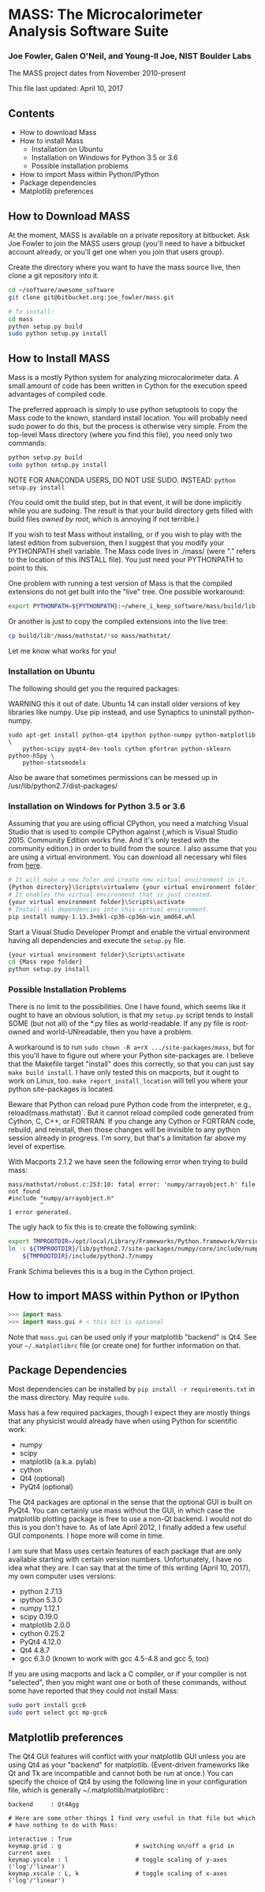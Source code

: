 # MASS: The Microcalorimeter Analysis Software Suite

### Joe Fowler, Galen O'Neil, and Young-Il Joe, NIST Boulder Labs

The MASS project dates from November 2010-present

This file last updated: April 10, 2017

## Contents

* How to download Mass
* How to install Mass
  * Installation on Ubuntu
  * Installation on Windows for Python 3.5 or 3.6
  * Possible installation problems
* How to import Mass within Python/IPython
* Package dependencies
* Matplotlib preferences


## How to Download MASS

At the moment, MASS is available on a private repository at bitbucket.
Ask Joe Fowler to join the MASS users group (you'll need to have a bitbucket
account already, or you'll get one when you join that users group).

Create the directory where you want to have the mass source live,
then clone a git repository into it.

```bash
cd ~/software/awesome_software
git clone git@bitbucket.org:joe_fowler/mass.git

# To install:
cd mass
python setup.py build
sudo python setup.py install
```



## How to Install MASS

Mass is a  mostly Python system for analyzing microcalorimeter data.
A small amount of code has been written in Cython for the
execution speed advantages of compiled code.

The preferred approach is simply to use python setuptools to
copy the Mass code to the known, standard install location.  You will
probably need sudo power to do this, but the process is otherwise
very simple. From the top-level Mass directory (where you find this
file), you need only two commands:

```bash
python setup.py build
sudo python setup.py install
```
NOTE FOR ANACONDA USERS, DO NOT USE SUDO.  INSTEAD: `python setup.py install`

(You could omit the build step, but in that event, it will be done
implicitly while you are sudoing.  The result is that your build
directory gets filled with build files *owned by root*, which is
annoying if not terrible.)

If you wish to test Mass without installing, or if you wish to play
with the latest edition from subversion, then I suggest that you
modify your PYTHONPATH shell variable.  The Mass code lives in
./mass/ (were "." refers to the location of this INSTALL file).
You just need your PYTHONPATH to point to this.

One problem with running a test version of Mass is that the compiled
extensions do not get built into the "live" tree.  One possible workaround:

```bash
export PYTHONPATH=${PYTHONPATH}:~/where_i_keep_software/mass/build/lib*/mass/mathstat/
```

Or another is just to copy the compiled extensions into the live tree:

```bash
cp build/lib*/mass/mathstat/*so mass/mathstat/
```

Let me know what works for you!


### Installation on Ubuntu
The following should get you the required packages:

WARNING this it out of date. Ubuntu 14 can install older versions of key libraries like numpy. Use pip instead, and use
Synaptics to uninstall python-numpy.
```
sudo apt-get install python-qt4 ipython python-numpy python-matplotlib \
    python-scipy pyqt4-dev-tools cython gfortran python-sklearn python-h5py \
    python-statsmodels
```
Also be aware that sometimes permissions can be messed up in /usr/lib/python2.7/dist-packages/


### Installation on Windows for Python 3.5 or 3.6
 Assuming that  you are using official CPython, you need a matching Visual Studio that is used to compile CPython against (,which is Visual Studio 2015. Community Edition works fine. And it's only tested with the community edition.) in order to build from the source.
 I also assume that you are using a virtual environment.
 You can download all necessary whl files from [here](http://www.lfd.uci.edu/~gohlke/pythonlibs/).

 ```bash
 # It will make a new foler and create new virtual environment in it.
 {Python directory}\Scripts\virtualenv {your virtual environment folder}
 # It enables the virtual environment that is just created.
 {your virtual environment folder}\Scripts\activate
 # Install all dependencies into this virtual environment.
 pip install numpy‑1.13.3+mkl‑cp36‑cp36m‑win_amd64.whl

 ```
 Start a Visual Studio Developer Prompt and enable the virtual environment having all dependencies and execute the `setup.py` file.
 ```bash
 {your virtual environment folder}\Scripts\activate
 cd {Mass repo folder}
 python setup.py install
 ```


### Possible Installation Problems

There is no limit to the possibilities.  One I have found, which seems like
it ought to have an obvious solution, is that my `setup.py` script tends to
install SOME (but not all) of the *.py files as world-readable.  If any
py file is root-owned and world-UNreadable, then you have a problem.

A workaround is to run `sudo chown -R a+rX .../site-packages/mass`, but
for this you'll have to figure out where your Python site-packages are.
I believe that the Makefile target "install" does this correctly, so that
you can just say `make build install`.  I have only tested this on macports,
but it ought to work on Linux, too.  `make report_install_location` will
tell you where your python site-packages is located.

Beware that Python can reload pure Python code from the interpreter, e.g.,
reload(mass.mathstat)`.  But it cannot reload compiled code generated
from Cython, C, C++, or FORTRAN.  If you change any Cython or FORTRAN
code, rebuild, and reinstall, then those changes will be invisible to any
python session already in progress.  I'm sorry, but that's a limitation
far above my level of expertise.

With Macports 2.1.2 we have seen the following error when trying to build mass:
```
mass/mathstat/robust.c:253:10: fatal error: 'numpy/arrayobject.h' file not found
#include "numpy/arrayobject.h"
         ^
1 error generated.
```

The ugly hack to fix this is to create the following symlink:

```bash
export TMPROOTDIR=/opt/local/Library/Frameworks/Python.framework/Versions/2.7
ln -s ${TMPROOTDIR}/lib/python2.7/site-packages/numpy/core/include/numpy/ \
    ${TMPROOTDIR}/include/python2.7/numpy
```

Frank Schima believes this is a bug in the Cython project.


## How to import MASS within Python or IPython

```python
>>> import mass
>>> import mass.gui # < this bit is optional
```

Note that `mass.gui` can be used only if your matplotlib "backend" is Qt4. See
your `~/.matplotlibrc` file (or create one) for further information on that.




## Package Dependencies

Most dependencies can be installed by `pip install -r requirements.txt` in the mass directory. May require `sudo`.

Mass has a few required packages, though I expect they are mostly things
that any physicist would already have when using Python for scientific
work:

- numpy
- scipy
- matplotlib (a.k.a. pylab)
- cython
- Qt4 (optional)
- PyQt4 (optional)

The Qt4 packages are optional in the sense that the optional GUI is
built on PyQt4.  You can certainly use mass without the GUI, in which
case the matplotlib plotting package is free to use a non-Qt backend.
I would not do this is you don't have to.  As of late April 2012, I
finally added a few useful GUI components.  I hope more will come in time.

I am sure that Mass uses certain features of each package that are
only available starting with certain version numbers.  Unfortunately,
I have no idea what they are.  I can say that at the time of this
writing (April 10, 2017), my own computer uses versions:

- python     2.7.13
- ipython    5.3.0
- numpy      1.12.1
- scipy      0.19.0
- matplotlib 2.0.0
- cython	  0.25.2
- PyQt4      4.12.0
- Qt4        4.8.7
- gcc        6.3.0  (known to work with gcc 4.5-4.8 and gcc 5, too)

If you are using macports and lack a C compiler, or if your compiler
is not "selected", then you might want one or both of these commands,
without some have reported that they could not install Mass:

``` bash
sudo port install gcc6
sudo port select gcc mp-gcc6
```


## Matplotlib preferences

The Qt4 GUI features will conflict with your matplotlib GUI
unless you are using Qt4 as your "backend" for matplotlib. (Event-driven
frameworks like Qt and Tk are incompatible and cannot both be run at once.)
You can specify the choice of Qt4 by using the following line in your configuration file,
which is generally ~/.matplotlib/matplotlibrc :

```
backend     : Qt4Agg

# Here are some other things I find very useful in that file but which
# have nothing to do with Mass:

interactive : True
keymap.grid : g                     # switching on/off a grid in current axes
keymap.yscale : l                   # toggle scaling of y-axes ('log'/'linear')
keymap.xscale : L, k                # toggle scaling of x-axes ('log'/'linear')
```
